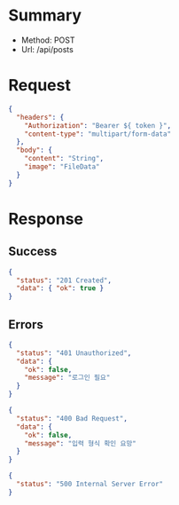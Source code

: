 # Summary

- Method: POST
- Url: /api/posts

# Request

```json
{
  "headers": {
    "Authorization": "Bearer ${ token }",
    "content-type": "multipart/form-data"
  },
  "body": {
    "content": "String",
    "image": "FileData"
  }
}
```

# Response

## Success

```json
{
  "status": "201 Created",
  "data": { "ok": true }
}
```

## Errors

```json
{
  "status": "401 Unauthorized",
  "data": {
    "ok": false,
    "message": "로그인 필요"
  }
}
```

```json
{
  "status": "400 Bad Request",
  "data": {
    "ok": false,
    "message": "입력 형식 확인 요망"
  }
}
```

```json
{
  "status": "500 Internal Server Error"
}
```
